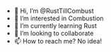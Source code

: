 - 👋 Hi, I’m @RustTillCombust
- 👀 I’m interested in Combustion
- 🌱 I’m currently learning Rust
- 💞️ I’m looking to collaborate
- 📫 How to reach me? No idea!

<!---
RustTillCombust/RustTillCombust is a ✨ special ✨ repository because its `README.md` (this file) appears on your GitHub profile.
You can click the Preview link to take a look at your changes.
--->
